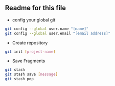 ## Readme for this file

- config your global git
```sh
git config --global user.name "[name]"
git config --global user.email "[email address]"
```

- Create repository
```sh
git init [project-name]
```

- Save Fragments
```sh
git stash
git stash save [message]
git stash pop
```